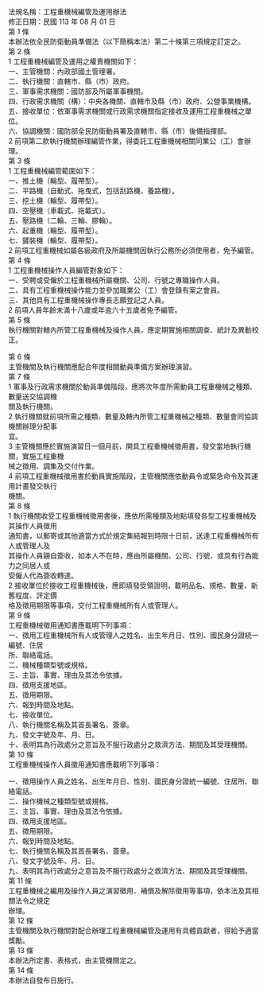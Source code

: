 法規名稱：工程重機械編管及運用辦法  
修正日期：民國 113 年 08 月 01 日  
第 1 條  
本辦法依全民防衛動員準備法（以下簡稱本法）第二十條第三項規定訂定之。  
第 2 條  
1 工程重機械編管及運用之權責機關如下：  
一、主管機關：內政部國土管理署。  
二、執行機關：直轄市、縣（市）政府。  
三、軍事需求機關：國防部及所屬軍事機關。  
四、行政需求機關（構）：中央各機關、直轄市及縣（市）政府、公營事業機構。  
五、接收單位：依軍事需求機關或行政需求機關指定接收及運用工程重機械之單位。  
六、協調機關：國防部全民防衛動員署及直轄市、縣（市）後備指揮部。  
2 前項第二款執行機關辦理編管作業，得委託工程重機械相關同業公（工）會辦理。  
第 3 條  
1 工程重機械編管範圍如下：  
一、推土機（輪型、履帶型）。  
二、平路機（自動式、拖曳式，包括刮路機、養路機）。  
三、挖土機（輪型、履帶型）。  
四、空壓機（車載式、拖載式）。  
五、壓路機（二輪、三輪、膠輪）。  
六、起重機（輪型、履帶型）。  
七、鏟裝機（輪型、履帶型）。  
2 前項工程重機械如屬各級政府及所屬機關因執行公務所必須使用者，免予編管。  
第 4 條  
1 工程重機械操作人員編管對象如下：  
一、受聘或受僱於工程重機械所屬機關、公司、行號之專職操作人員。  
二、具有工程重機械操作能力並參加職業公（工）會登錄有案之會員。  
三、其他具有工程重機械操作專長志願登記之人員。  
2 前項人員年齡未滿十八歲或年逾六十五歲者免予編管。  
第 5 條  
執行機關對轄內所管工程重機械及操作人員，應定期實施相關調查、統計及異動校正。  


第 6 條  
主管機關及執行機關應配合年度相關動員準備方案辦理演習。  
第 7 條  
1 軍事及行政需求機關於動員準備階段，應將次年度所需動員工程重機械之種類、數量送交協調機  
關及執行機關。  
2 執行機關就前項所需之種類、數量及轄內所管工程重機械之種類、數量會同協調機關辦理分配事  
宜。  
3 主管機關應於實施演習日一個月前，開具工程重機械徵用書，發交當地執行機關，實施工程重機  
械之徵用、調集及交付作業。  
4 前項工程重機械徵用書於動員實施階段，主管機關應依動員令或緊急命令及其運用計畫發交執行  
機關。  
第 8 條  
1 執行機關收受工程重機械徵用書後，應依所需種類及地點填發各型工程重機械及其操作人員徵用  
通知書，以郵寄或其他適當方式於規定集結報到時限十日前，送達工程重機械所有人或管理人及  
其操作人員親自簽收，如本人不在時，應由所屬機關、公司、行號、或具有行為能力之同居人或  
受僱人代為簽收轉達。  
2 接收單位於接收工程重機械後，應即填發受領證明，載明品名、規格、數量、新舊程度、評定價  
格及徵用期限等事項，交付工程重機械所有人或管理人。  
第 9 條  
工程重機械徵用通知書應載明下列事項：  
一、徵用工程重機械所有人或管理人之姓名、出生年月日、性別、國民身分證統一編號、住居  
所、聯絡電話。  
二、機械種類型號或規格。  
三、主旨、事實、理由及其法令依據。  
四、徵用支援地區。  
五、徵用期限。  
六、報到時間及地點。  
七、接收單位。  
八、執行機關名稱及其首長署名、簽章。  
九、發文字號及年、月、日。  
十、表明其為行政處分之意旨及不服行政處分之救濟方法、期間及其受理機關。  
第 10 條  
工程重機械操作人員徵用通知書應載明下列事項：  


一、徵用操作人員之姓名、出生年月日、性別、國民身分證統一編號、住居所、聯絡電話。  
二、操作機械之種類型號或規格。  
三、主旨、事實、理由及其法令依據。  
四、徵用支援地區。  
五、徵用期限。  
六、報到時間及地點。  
七、執行機關名稱及其首長署名、簽章。  
八、發文字號及年、月、日。  
九、表明其為行政處分之意旨及不服行政處分之救濟方法、期間及其受理機關。  
第 11 條  
工程重機械之編用及操作人員之演習徵用、補償及解除徵用等事項，依本法及其相關法令之規定  
辦理。  
第 12 條  
主管機關及執行機關對配合辦理工程重機械編管及運用有具體貢獻者，得給予適當獎勵。  
第 13 條  
本辦法所定書、表格式，由主管機關定之。  
第 14 條  
本辦法自發布日施行。  


